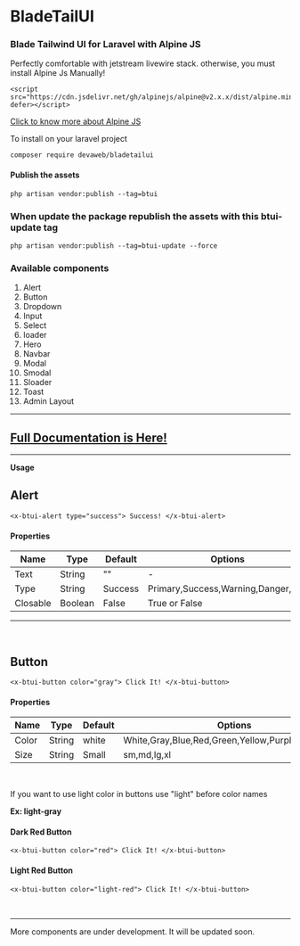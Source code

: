 # BladeTailUI
### Blade Tailwind UI for Laravel with Alpine JS

Perfectly comfortable with jetstream livewire stack. otherwise, you must install Alpine Js Manually!

```
<script src="https://cdn.jsdelivr.net/gh/alpinejs/alpine@v2.x.x/dist/alpine.min.js" defer></script>
```

[Click to know more about Alpine JS](https://github.com/alpinejs/alpine)

To install on your laravel project

``` 
composer require devaweb/bladetailui 
```

#### Publish the assets
```
php artisan vendor:publish --tag=btui
```


### When update the package republish the assets with this btui-update tag
```
php artisan vendor:publish --tag=btui-update --force
```


### Available components

1. Alert
2. Button
3. Dropdown
4. Input
5. Select
6. loader
7. Hero
8. Navbar
9. Modal
10. Smodal
11. Sloader
12. Toast
13. Admin Layout

***

## [Full Documentation is Here!](https://bladetailui.com)

***
**Usage**

## Alert

```
<x-btui-alert type="success"> Success! </x-btui-alert>
```

#### Properties

| Name     | Type    | Default | Options |
|-------   |---      |---|---|
| Text     | String  | "" | - |
| Type     | String  | Success | Primary,Success,Warning,Danger,Info |
| Closable | Boolean | False |True or False  |

***

<br/>

## Button

```
<x-btui-button color="gray"> Click It! </x-btui-button>
```

#### Properties
| Name     | Type    | Default | Options |
|-------   |---      |---|---|
| Color     | String  | white | White,Gray,Blue,Red,Green,Yellow,Purple,Pink,Indigo |
| Size | String | Small | sm,md,lg,xl  |

<br>

If you want to use light color in buttons use "light" before color names 

**Ex: light-gray**

#### Dark Red Button
```
<x-btui-button color="red"> Click It! </x-btui-button>
```

#### Light Red Button
```
<x-btui-button color="light-red"> Click It! </x-btui-button>
```

<br/>


***

More components are under development. It will be updated soon.
